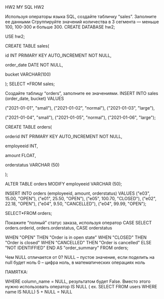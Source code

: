 HW2 MY SQL HW2

Используя операторы языка SQL, создайте табличку “sales”. Заполните ее данными Сгруппируйте значений количества в 3 сегмента — меньше 100, 100-300 и больше 300.
CREATE DATABASE hw2;

USE hw2;

CREATE TABLE sales(

id INT PRIMARY KEY AUTO_INCREMENT NOT NULL,

order_date DATE NOT NULL,

bucket VARCHAR(100)

);
SELECT *FROM sales;

Создайте таблицу “orders”, заполните ее значениями.
INSERT INTO sales (order_date, bucket) VALUES

("2021-01-01", "small"), ("2021-01-02", "normal"), ("2021-01-03", "large"),

("2021-01-04", "small"), ("2021-01-05", "normal"), ("2021-01-06", "large");

CREATE TABLE orders(

orderid INT PRIMARY KEY AUTO_INCREMENT NOT NULL,

employeeid INT,

amount FLOAT,

orderstatus VARCHAR (50)

);

ALTER TABLE orders MODIFY employeeid VARCHAR (50);

INSERT INTO orders (employeeid, amount, orderstatus) VALUES ("e03", 15.00, "OPEN"), ("e01", 25.50, "OPEN"), ("e05", 100.70, "CLOSED"), ("e02", 22.18, "OPEN"), ("e04", 9.50, "CANCELLED"), ("e04", 99.99, "OPEN");

SELECT*FROM orders;

Покажите “полный” статус заказа, используя оператор CASE
SELECT orders.orderid, orders.orderstatus, CASE orderstatus

WHEN "OPEN" THEN "Order is in open state" WHEN "CLOSED" THEN "Order is closed" WHEN "CANCELLED" THEN "Order is cancelled" ELSE "NOT IDENTIFFIED" END AS "order_summary" FROM orders;

Чем NULL отличается от 0?
NULL – пустое значение, если поделить на null будет ноль 0 – цифра ноль, в математических операциях ноль

ПАМЯТКА:

WHERE column_name = NULL, результатом будет False. Вместо этого нужно использовать оператор IS NULL ( ex. SELECT FROM users WHERE name IS NULL)
5 + NULL = NULL